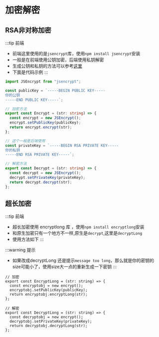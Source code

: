 # 加密解密

## RSA非对称加密

:::tip 前端
* 前端这里使用的是`jsencrypt`库，使用`npm install jsencrypt`安装
* 一般是在前端使用公钥加密，后端使用私钥解密
* 生成公钥和私钥的方法可以参考[这里](http://travistidwell.com/jsencrypt/demo/index.html)
* 下面是代码示例
:::

```ts
import JSEncrypt from "jsencrypt";

const publicKey = `-----BEGIN PUBLIC KEY-----
你的公钥
-----END PUBLIC KEY-----`;

// 加密方法
export const Encrypt = (str: string) => {
  const encrypt = new JSEncrypt();
  encrypt.setPublicKey(publicKey);
  return encrypt.encrypt(str);
};

// 这个一般是后端使用
const privateKey = `-----BEGIN RSA PRIVATE KEY-----
你的私钥
-----END RSA PRIVATE KEY-----`;

// 解密方法
export const Decrypt = (str: string) => {
  const decrypt = new JSEncrypt();
  decrypt.setPrivateKey(privateKey);
  return decrypt.decrypt(str);
};

```

## 超长加密

:::tip 前端
*  超长加密使用 encryptlong 库 ，使用`npm install encryptlong`安装
* 和原生加密只有一个地方不一样,原生是`decrypt`,这里是`decryptLong`
*  使用方法如下
:::

:::warning 提示
* 如果改成decryptLong 还是提示`message too long`，那么就是你的密钥的size可能小了，使用size大一点的重新生成一下密钥
:::

```ts{4}
// 加密
export const EncryptLong = (str: string) => {
  const encryptobj = new encrypt();
  encryptobj.setPublicKey(publicKey);
  return encryptobj.encryptLong(str);
};

// 解密
export const DecryptLong = (str: string) => {
  const decryptobj = new encrypt();
  decryptobj.setPrivateKey(privateKey);
  return decryptobj.decryptLong(str);
};
```